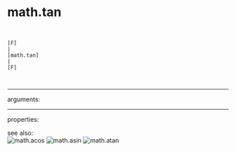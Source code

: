 # math.tan

```


[F]
|
[math.tan]
|
[F]

            
```
---
arguments:


---
properties:


see also:<br>
![math.acos]("img/object_math.acos.png")
![math.asin]("img/object_math.asin.png")
![math.atan]("img/object_math.atan.png")
